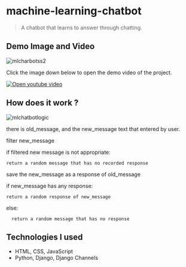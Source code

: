 # machine-learning-chatbot

> A chatbot that learns to answer through chatting.

## Demo Image and Video

![mlcharbotss2](https://user-images.githubusercontent.com/93938698/190747602-9fd2fbe6-a799-4f2e-97fb-f57ff2b4e42e.PNG)

Click the image down below to open the demo video of the project.

[![Open youtube video](https://img.youtube.com/vi/HauQhleuncw/0.jpg)](https://www.youtube.com/watch?v=HauQhleuncw)

## How does it work ?

![mlchatbotlogic](https://user-images.githubusercontent.com/93938698/190812135-2a7c4626-c48e-43ba-a0b3-545288213d0d.png)


there is old_message, and the new_message text that entered by user.

filter new_message

if filtered new message is not appropriate:
	
	return a random message that has no recorded response


save the new_message as a response of old_message

if new_message has any response:

    return a random response of new_message

else:

      return a random message that has no response

  
## Technologies I used

- HTML, CSS, JavaScript
- Python, Django, Django Channels
  
  
